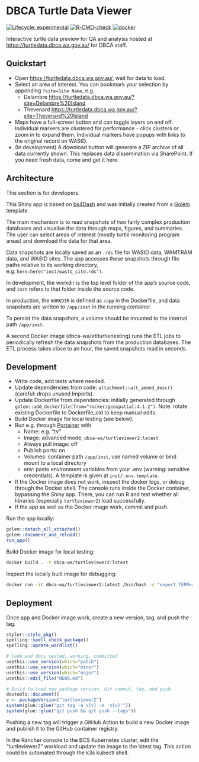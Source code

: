 
<!-- README.md is generated from README.Rmd. Please edit that file -->

# DBCA Turtle Data Viewer

<!-- badges: start -->

[![Lifecycle:
experimental](https://img.shields.io/badge/lifecycle-experimental-orange.svg)](https://lifecycle.r-lib.org/articles/stages.html#experimental)
[![R-CMD-check](https://github.com/dbca-wa/turtleviewer2/workflows/R-CMD-check/badge.svg)](https://github.com/dbca-wa/turtleviewer2/actions)
[![docker](https://github.com/dbca-wa/turtleviewer2/workflows/docker/badge.svg)](https://github.com/dbca-wa/turtleviewer2/actions)
<!-- badges: end -->

Interactive turtle data preview for QA and analysis hosted at
<https://turtledata.dbca.wa.gov.au/> for DBCA staff.

## Quickstart

  - Open <https://turtledata.dbca.wa.gov.au/>, wait for data to load.
  - Select an area of interest. You can bookmark your selection by
    appending `?site=Site Name`, e.g. 
      - Delambre
        <https://turtledata.dbca.wa.gov.au/?site=Delambre%20Island>
      - Thevenard
        <https://turtledata.dbca.wa.gov.au/?site=Thevenard%20Island>
  - Maps have a full-screen button and can toggle layers on and off.
    Individual markers are clustered for performance - click clusters or
    zoom in to expand them. Individual markers have popups with links to
    the original record on WAStD.
  - (In development) A download button will generate a ZIP archive of
    all data currently shown. This replaces data dissemination via
    SharePoint. If you need fresh data, come and get it here.

## Architecture

This section is for developers.

This Shiny app is based on
[bs4Dash](https://rinterface.github.io/bs4Dash/index.html) and was
initially created from a [Golem](https://thinkr-open.github.io/golem/)
template.

The main mechanism is to read snapshots of two fairly complex production
databases and visualise the data through maps, figures, and summaries.
The user can select areas of interest (mostly turtle monitoring program
areas) and download the data for that area.

Data snapshots are locally saved as an `.rds` file for WAStD data,
WAMTRAM data, and WAStD sites. The app accesses these snapshots through
file paths relative to its working directory,
e.g. `here:here("inst/wastd_site.rds")`.

In development, the workdir is the top level folder of the app’s source
code, and `inst` refers to that folder inside the source code.

In production, the `WORKDIR` is defined as `/app` in the Dockerfile, and
data snapshots are written to `/app/inst` in the running container.

To persist the data snapshots, a volume should be mounted to the
internal path `/app/inst`.

A second Docker image (dbca-wa/etlturtlenesting) runs the ETL jobs to
periodically refresh the data snapshots from the production databases.
The ETL process takes close to an hour, the saved snapshots read in
seconds.

## Development

  - Write code, add tests where needed.
  - Update dependencies from code: `attachment::att_amend_desc()`
    (careful: drops unused Imports).
  - Update Dockerfile from dependencies: initially generated through
    `golem::add_dockerfile(from="rocker/geospatial:4.1.2")`. Note:
    rotate existing Dockerfile to Dockerfile\_old to keep manual edits.
  - Build Docker image for local testing (see below).
  - Run e.g. through [Portainer](https://www.portainer.io) with
      - Name: e.g. “tv”
      - Image: advanced mode, `dbca-wa/turtleviewer2:latest`
      - Always pull image: off
      - Publish ports: on
      - Volumes: container path `/app/inst`, use named volume or bind
        mount to a local directory
      - env: paste environment variables from your .env (warning:
        sensitive credentials). A template is given at
        `inst/.env.template`.
  - If the Docker image does not work, inspect the docker logs, or debug
    through the Docker shell. The console runs inside the Docker
    container, bypassing the Shiny app. There, you can run R and test
    whether all libraries (especially `turtleviewer2`) load
    successfully.
  - If the app as well as the Docker image work, commit and push.

Run the app locally:

``` r
golem::detach_all_attached()
golem::document_and_reload()
run_app()
```

Build Docker image for local testing:

``` bash
docker build . -t dbca-wa/turtleviewer2:latest
```

Inspect the locally built image for debugging:

``` bash
docker run -it dbca-wa/turtleviewer2:latest /bin/bash -c "export TERM=xterm; exec bash"
```

## Deployment

Once app and Docker image work, create a new version, tag, and push the
tag.

``` r
styler::style_pkg()
spelling::spell_check_package()
spelling::update_wordlist()

# Code and docs tested, working, committed
usethis::use_version(which="patch")
usethis::use_version(which="minor")
usethis::use_version(which="major")
usethis::edit_file("NEWS.md")

# Build to load new package version. Git commit, tag, and push.
devtools::document()
v <- packageVersion("turtleviewer2")
system(glue::glue("git tag -a v{v} -m 'v{v}'"))
system(glue::glue("git push && git push --tags"))
```

Pushing a new tag will trigger a GitHub Action to build a new Docker
image and publish it to the GitHub container registry.

In the Rancher console to the BCS Kubernetes cluster, edit the
“turtleviewer2” workload and update the image to the latest tag. This
action could be automated through the k3s kubectl shell.
